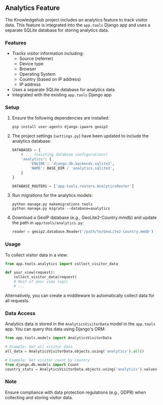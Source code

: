 ## Analytics Feature

The Knowledgehub project includes an analytics feature to track visitor data. This feature is integrated into the `app.tools` Django app and uses a separate SQLite database for storing analytics data.

### Features

- Tracks visitor information including:
  - Source (referrer)
  - Device type
  - Browser
  - Operating System
  - Country (based on IP address)
  - IP address
- Uses a separate SQLite database for analytics data
- Integrated with the existing `app.tools` Django app

### Setup

1. Ensure the following dependencies are installed:
   ```
   pip install user-agents django-ipware geoip2
   ```

2. The project settings (`settings.py`) have been updated to include the analytics database:
   ```python
   DATABASES = {
       # ... (existing database configurations)
       'analytics': {
           'ENGINE': 'django.db.backends.sqlite3',
           'NAME': BASE_DIR / 'analytics.sqlite3',
       }
   }

   DATABASE_ROUTERS = ['app.tools.routers.AnalyticsRouter']
   ```

3. Run migrations for the analytics models:
   ```
   python manage.py makemigrations tools
   python manage.py migrate --database=analytics
   ```

4. Download a GeoIP database (e.g., GeoLite2-Country.mmdb) and update the path in `app/tools/analytics.py`:
   ```python
   reader = geoip2.database.Reader('/path/to/GeoLite2-Country.mmdb')
   ```

### Usage

To collect visitor data in a view:

```python
from app.tools.analytics import collect_visitor_data

def your_view(request):
    collect_visitor_data(request)
    # Rest of your view logic
    # ...
```

Alternatively, you can create a middleware to automatically collect data for all requests.

### Data Access

Analytics data is stored in the `AnalyticsVisitorData` model in the `app.tools` app. You can query this data using Django's ORM:

```python
from app.tools.models import AnalyticsVisitorData

# Example: Get all visitor data
all_data = AnalyticsVisitorData.objects.using('analytics').all()

# Example: Get visitor count by country
from django.db.models import Count
country_stats = AnalyticsVisitorData.objects.using('analytics').values('country').annotate(count=Count('id'))
```

### Note

Ensure compliance with data protection regulations (e.g., GDPR) when collecting and storing visitor data.
